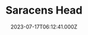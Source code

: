 ---
date: 2023-07-17T06:12:41.000Z
title: Saracens Head
latitude: 52.03310652020394
longitude: 0.7895849185874265
category: checkin
---
